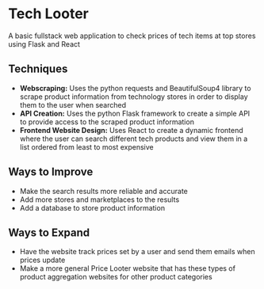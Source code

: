 # Tech Looter
A basic fullstack web application to check prices of tech items at top stores using Flask and React
## Techniques
* __Webscraping:__
Uses the python requests and BeautifulSoup4 library to scrape product information from technology stores in order to display them to the user when searched
* __API Creation:__
Uses the python Flask framework to create a simple API to provide access to the scraped product information
* __Frontend Website Design:__
Uses React to create a dynamic frontend where the user can search different tech products and view them in a list ordered from least to most expensive
## Ways to Improve
* Make the search results more reliable and accurate
* Add more stores and marketplaces to the results
* Add a database to store product information
## Ways to Expand
* Have the website track prices set by a user and send them emails when prices update
* Make a more general Price Looter website that has these types of product aggregation websites for other product categories

